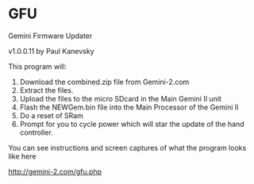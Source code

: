 GFU
===

Gemini Firmware Updater

v1.0.0.11 by Paul Kanevsky

This program will:
1. Download the combined.zip file from Gemini-2.com
2. Extract the files.
3. Upload the files to the micro SDcard in the Main Gemini II unit
4. Flash the NEWGem.bin file into the Main Processor of the Gemini II
5. Do a reset of SRam
6. Prompt for you to cycle power which will star the update
of the hand controller.  

You can see instructions and screen captures of what the program looks like here

http://gemini-2.com/gfu.php

